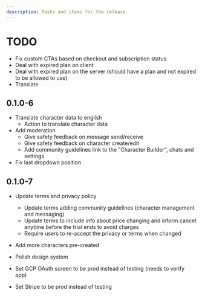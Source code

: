 ```yaml
---
description: Tasks and items for the release.
---
```


# TODO

- Fix custom CTAs based on checkout and subscription status
- Deal with expired plan on client
- Deal with expired plan on the server (should have a plan and not expired to be allowed to use)
- Translate

## 0.1.0-6

- Translate character data to english
  - Action to translate character data
- Add moderation
  - Give safety feedback on message send/receive
  - Give safety feedback on character create/edit
  - Add community guidelines link to the "Character Builder", chats and settings
- Fix last dropdown position

## 0.1.0-7

- Update terms and privacy policy
  - Update terms adding community guidelines (character management and messaging)
  - Update terms to include info about price changing and inform cancel anytime before the trial ends to avoid charges
  - Require users to re-accept the privacy or terms when changed
- Add more characters pre-created
- Polish design system

- Set GCP OAuth screen to be prod instead of testing (needs to verify app)
- Set Stripe to be prod instead of testing

